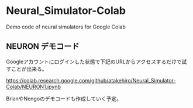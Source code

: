 # Neural_Simulator-Colab
Demo code of neural simulators for Google Colab

## NEURON デモコード
Googleアカウントにログインした状態で下記のURLからアクセスするだけで試すことが出来る。

https://colab.research.google.com/github/atakehiro/Neural_Simulator-Colab/NEURON1.ipynb

BrianやNengoのデモコードも作成していく予定。
